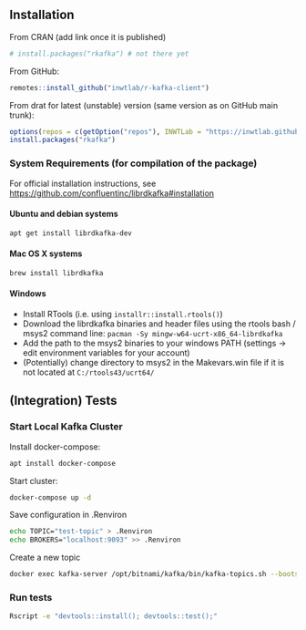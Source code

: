 ## Installation

From CRAN (add link once it is published)

```r
# install.packages("rkafka") # not there yet
```

From GitHub:

```r
remotes::install_github("inwtlab/r-kafka-client")
```

From drat for latest (unstable) version (same version as on GitHub main trunk):

```r
options(repos = c(getOption("repos"), INWTLab = "https://inwtlab.github.io/drat/"))
install.packages("rkafka")
```

### System Requirements (for compilation of the package)

For official installation instructions, see https://github.com/confluentinc/librdkafka#installation

#### Ubuntu and debian systems

```sh
apt get install librdkafka-dev
```

#### Mac OS X systems

```zsh
brew install librdkafka
```

#### Windows

- Install RTools (i.e. using `installr::install.rtools()`)
- Download the librdkafka binaries and header files using the rtools bash / msys2 command line: `pacman -Sy mingw-w64-ucrt-x86_64-librdkafka`
- Add the path to the msys2 binaries to your windows PATH (settings -> edit environment variables for your account)
- (Potentially) change directory to msys2 in the Makevars.win file if it is not located at `C:/rtools43/ucrt64/`

## (Integration) Tests

### Start Local Kafka Cluster

Install docker-compose:

```sh
apt install docker-compose
```

Start cluster:

```sh
docker-compose up -d
```

Save configuration in .Renviron

```sh
echo TOPIC="test-topic" > .Renviron
echo BROKERS="localhost:9093" >> .Renviron
```

Create a new topic

```sh
docker exec kafka-server /opt/bitnami/kafka/bin/kafka-topics.sh --bootstrap-server localhost:9092 --create --topic test-topic --partitions 4
```

### Run tests

```sh
Rscript -e "devtools::install(); devtools::test();"
```
